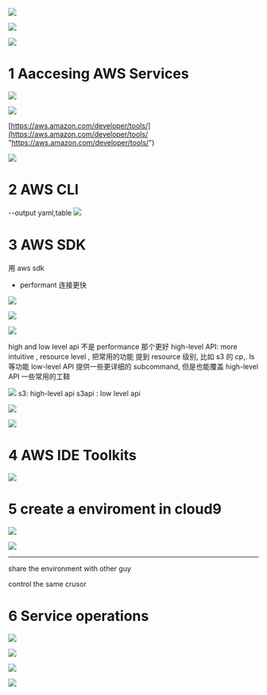 


![](../01_04_Lab01_ConfigureTheDevelopmentEnvironment/image/Pasted%20image%2020241002131724.png)



![](../01_04_Lab01_ConfigureTheDevelopmentEnvironment/image/Pasted%20image%2020241002131739.png)

![](../01_04_Lab01_ConfigureTheDevelopmentEnvironment/image/Pasted%20image%2020241002131900.png)


# 1 Aaccesing AWS Services 

![](../01_04_Lab01_ConfigureTheDevelopmentEnvironment/image/Pasted%20image%2020241002131947.png)





![](image/Pasted%20image%2020241002132224.png)


[https://aws.amazon.com/developer/tools/](https://aws.amazon.com/developer/tools/ "https://aws.amazon.com/developer/tools/")

![](image/Pasted%20image%2020241002132407.png)



# 2 AWS CLI 

--output yaml,table 
![](image/Pasted%20image%2020241002132954.png)



# 3 AWS SDK 

用 aws sdk 
- performant 连接更快 

![](image/Pasted%20image%2020241002134830.png)



![](image/Pasted%20image%2020241002135007.png)


![](image/Pasted%20image%2020241002135029.png)


high and low level api 不是 performance 那个更好 
high-level API: more intuitive , resource level ,  把常用的功能  提到 resource 级别, 比如 s3 的 cp,.  ls 等功能 
low-level API 提供一些更详细的 subcommand, 但是也能覆盖 high-level API 一些常用的工鞥 

![](image/Pasted%20image%2020241002171358.png)
s3: high-level api 
s3api :  low level api 

![](image/Pasted%20image%2020241002171409.png)

![](image/Pasted%20image%2020241002171432.png)


# 4 AWS IDE Toolkits 


![](image/Pasted%20image%2020241003094732.png)


# 5 create a enviroment in cloud9 


![](image/Pasted%20image%2020241003094833.png)


![](image/Pasted%20image%2020241003094901.png)




---

share the environment with other guy 

control the same crusor


# 6 Service operations 




![](image/Pasted%20image%2020241003095419.png)

![](image/Pasted%20image%2020241003095444.png)


![](image/Pasted%20image%2020241003095558.png)

![](image/Pasted%20image%2020241003095622.png)



